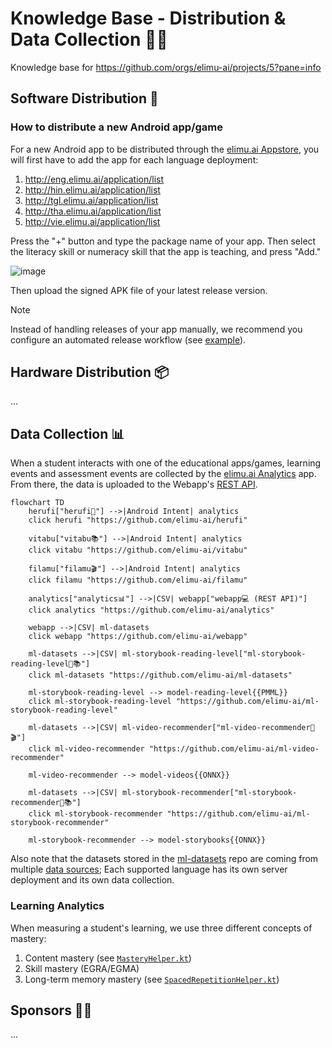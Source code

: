 # Knowledge Base - Distribution & Data Collection 🛵💨

Knowledge base for https://github.com/orgs/elimu-ai/projects/5?pane=info

## Software Distribution 📲

### How to distribute a new Android app/game

For a new Android app to be distributed through the [elimu.ai Appstore](https://github.com/elimu-ai/appstore), you will first have to add the app for each language deployment:

1. http://eng.elimu.ai/application/list
2. http://hin.elimu.ai/application/list
3. http://tgl.elimu.ai/application/list
4. http://tha.elimu.ai/application/list
5. http://vie.elimu.ai/application/list

Press the "+" button and type the package name of your app. Then select the literacy skill or numeracy skill that the app is teaching, and press "Add."

![image](https://github.com/user-attachments/assets/06e6ed99-0001-4aa6-aad3-d35597841f6c)

Then upload the signed APK file of your latest release version.

> [!NOTE]
> Instead of handling releases of your app manually, we recommend you configure an automated release workflow (see [example](https://github.com/elimu-ai/vitabu/blob/main/.github/workflows/gradle-release.yml)).

## Hardware Distribution 📦

...

## Data Collection 📊

When a student interacts with one of the educational apps/games, learning events and assessment events are collected 
by the [elimu.ai Analytics](https://github.com/elimu-ai/analytics) app. From there, the data is uploaded to the 
Webapp's [REST API](https://github.com/elimu-ai/webapp?tab=readme-ov-file#rest-api).

```mermaid
flowchart TD
    herufi["herufi🔡"] -->|Android Intent| analytics
    click herufi "https://github.com/elimu-ai/herufi"

    vitabu["vitabu📚"] -->|Android Intent| analytics
    click vitabu "https://github.com/elimu-ai/vitabu"

    filamu["filamu🎬"] -->|Android Intent| analytics
    click filamu "https://github.com/elimu-ai/filamu"

    analytics["analytics📊"] -->|CSV| webapp["webapp💻 (REST API)"]
    click analytics "https://github.com/elimu-ai/analytics"

    webapp -->|CSV| ml-datasets
    click webapp "https://github.com/elimu-ai/webapp"

    ml-datasets -->|CSV| ml-storybook-reading-level["ml-storybook-reading-level🤖📚"]
    click ml-datasets "https://github.com/elimu-ai/ml-datasets"

    ml-storybook-reading-level --> model-reading-level{{PMML}}
    click ml-storybook-reading-level "https://github.com/elimu-ai/ml-storybook-reading-level"

    ml-datasets -->|CSV| ml-video-recommender["ml-video-recommender🤖🎬"]
    click ml-video-recommender "https://github.com/elimu-ai/ml-video-recommender"

    ml-video-recommender --> model-videos{{ONNX}}

    ml-datasets -->|CSV| ml-storybook-recommender["ml-storybook-recommender🤖📚"]
    click ml-storybook-recommender "https://github.com/elimu-ai/ml-storybook-recommender"

    ml-storybook-recommender --> model-storybooks{{ONNX}}
```

Also note that the datasets stored in the [ml-datasets](https://github.com/elimu-ai/ml-datasets) repo are coming from multiple [data sources](https://github.com/elimu-ai/ml-datasets?tab=readme-ov-file#data-sources); Each supported language has its own server deployment and its own data collection.

### Learning Analytics

When measuring a student's learning, we use three different concepts of mastery:

1. Content mastery (see [`MasteryHelper.kt`](https://github.com/elimu-ai/analytics/blob/8d2cc10cd344029c6622d3928bc1023055009db2/utils/src/main/java/ai/elimu/analytics/utils/logic/MasteryHelper.kt))
2. Skill mastery (EGRA/EGMA)
3. Long-term memory mastery (see [`SpacedRepetitionHelper.kt`](https://github.com/elimu-ai/kukariri/blob/main/app/src/main/java/ai/elimu/kukariri/logic/SpacedRepetitionHelper.kt))



## Sponsors 🫶🏽

...
